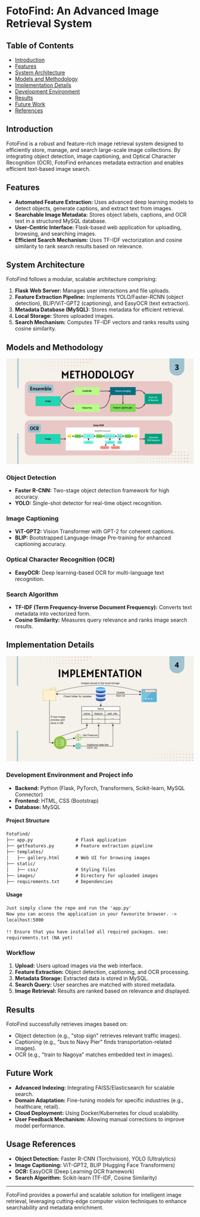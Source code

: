 # FotoFind: An Advanced Image Retrieval System

## Table of Contents
- [Introduction](#introduction)
- [Features](#features)
- [System Architecture](#system-architecture)
- [Models and Methodology](#models-and-methodology)
- [Implementation Details](#implementation-details)
- [Development Environment]()
- [Results](#results)
- [Future Work](#future-work)
- [References](#references)

## Introduction
FotoFind is a robust and feature-rich image retrieval system designed to efficiently store, manage, and search large-scale image collections. By integrating object detection, image captioning, and Optical Character Recognition (OCR), FotoFind enhances metadata extraction and enables efficient text-based image search.

## Features
- **Automated Feature Extraction:** Uses advanced deep learning models to detect objects, generate captions, and extract text from images.
- **Searchable Image Metadata:** Stores object labels, captions, and OCR text in a structured MySQL database.
- **User-Centric Interface:** Flask-based web application for uploading, browsing, and searching images.
- **Efficient Search Mechanism:** Uses TF-IDF vectorization and cosine similarity to rank search results based on relevance.

## System Architecture
FotoFind follows a modular, scalable architecture comprising:
1. **Flask Web Server:** Manages user interactions and file uploads.
2. **Feature Extraction Pipeline:** Implements YOLO/Faster-RCNN (object detection), BLIP/ViT-GPT2 (captioning), and EasyOCR (text extraction).
3. **Metadata Database (MySQL):** Stores metadata for efficient retrieval.
4. **Local Storage:** Stores uploaded images.
5. **Search Mechanism:** Computes TF-IDF vectors and ranks results using cosine similarity.

## Models and Methodology

![](/res/fotofind_page-0004.jpg)

### Object Detection
- **Faster R-CNN:** Two-stage object detection framework for high accuracy.
- **YOLO:** Single-shot detector for real-time object recognition.

### Image Captioning
- **ViT-GPT2:** Vision Transformer with GPT-2 for coherent captions.
- **BLIP:** Bootstrapped Language-Image Pre-training for enhanced captioning accuracy.

### Optical Character Recognition (OCR)
- **EasyOCR:** Deep learning-based OCR for multi-language text recognition.

### Search Algorithm
- **TF-IDF (Term Frequency-Inverse Document Frequency):** Converts text metadata into vectorized form.
- **Cosine Similarity:** Measures query relevance and ranks image search results.

## Implementation Details

![](/res/fotofind_page-0005.jpg)

### Development Environment and Project info
- **Backend:** Python (Flask, PyTorch, Transformers, Scikit-learn, MySQL Connector)
- **Frontend:** HTML, CSS (Bootstrap)
- **Database:** MySQL

#### Project Structure
```
FotoFind/
├── app.py                # Flask application
├── getfeatures.py        # Feature extraction pipeline
├── templates/
│   ├── gallery.html      # Web UI for browsing images
├── static/
│   ├── css/              # Styling files
├── images/               # Directory for uploaded images
├── requirements.txt      # Dependencies
```

#### Usage
```
Just simply clone the repo and run the 'app.py'
Now you can access the application in your favourite browser. -> localhost:5000

!! Ensure that you have installed all required packages. see: requirements.txt (NA yet) 
```

### Workflow
1. **Upload:** Users upload images via the web interface.
2. **Feature Extraction:** Object detection, captioning, and OCR processing.
3. **Metadata Storage:** Extracted data is stored in MySQL.
4. **Search Query:** User searches are matched with stored metadata.
5. **Image Retrieval:** Results are ranked based on relevance and displayed.

## Results
FotoFind successfully retrieves images based on:
- Object detection (e.g., "stop sign" retrieves relevant traffic images).
- Captioning (e.g., "bus to Navy Pier" finds transportation-related images).
- OCR (e.g., "train to Nagoya" matches embedded text in images).

## Future Work
- **Advanced Indexing:** Integrating FAISS/Elasticsearch for scalable search.
- **Domain Adaptation:** Fine-tuning models for specific industries (e.g., healthcare, retail).
- **Cloud Deployment:** Using Docker/Kubernetes for cloud scalability.
- **User Feedback Mechanism:** Allowing manual corrections to improve model performance.

## Usage References
- **Object Detection:** Faster R-CNN (Torchvision), YOLO (Ultralytics)
- **Image Captioning:** ViT-GPT2, BLIP (Hugging Face Transformers)
- **OCR:** EasyOCR (Deep Learning OCR framework)
- **Search Algorithm:** Scikit-learn (TF-IDF, Cosine Similarity)

---
FotoFind provides a powerful and scalable solution for intelligent image retrieval, leveraging cutting-edge computer vision techniques to enhance searchability and metadata enrichment.


